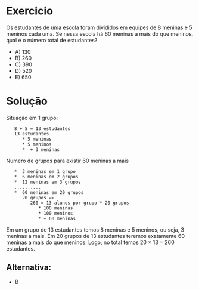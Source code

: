 # Exercicio 

Os estudantes de uma escola foram divididos em
equipes de 8 meninas e 5 meninos cada uma. Se nessa
escola há 60 meninas a mais do que meninos, qual é o
número total de estudantes?

 * A) 130
 * B) 260
 * C) 390
 * D) 520
 * E) 650



# Solução

Situação em 1 grupo:

````
   8 + 5 = 13 estudantes
   13 estudantes
      * 5 meninas
      * 5 meninos
      *  + 3 meninas
````

Numero de grupos para existir 60 meninas a mais

````
   *  3 meninas em 1 grupo
   *  6 meninas em 2 grupos
   *  12 meninas em 3 grupos
   ..........
   *  60 meninas em 20 grupos
      20 grupos => 
         260 = 13 alunos por grupo * 20 grupos
            * 100 meninas
            * 100 meninos
            * + 60 meninas
````

Em um grupo de 13 estudantes temos 8 meninas e 5 meninos, ou seja, 3 meninas a mais. Em 20 grupos de 13
estudantes teremos exatamente 60 meninas a mais do que meninos. Logo, no total temos 20 × 13 = 260
estudantes.
## Alternativa:
* B
